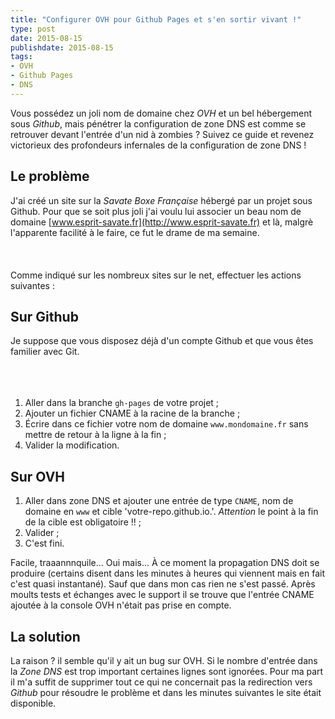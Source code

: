 ```yaml
---
title: "Configurer OVH pour Github Pages et s'en sortir vivant !"
type: post
date: 2015-08-15
publishdate: 2015-08-15
tags: 
- OVH
- Github Pages
- DNS
---
```

Vous possédez un joli nom de domaine chez *OVH* et un bel hébergement sous *Github*, mais pénétrer la configuration de zone DNS est comme se retrouver devant l'entrée d'un nid à zombies ? Suivez ce guide et revenez victorieux des profondeurs infernales de la configuration de zone DNS !

## Le problème
J'ai créé un site sur la *Savate Boxe Française* hébergé par un projet sous Github. Pour que se soit plus joli j'ai voulu lui associer un beau nom de domaine [www.esprit-savate.fr](http://www.esprit-savate.fr) et là, malgrè l'apparente facilité à le faire, ce fut le drame de ma semaine.  
<br/>  
<br/>
Comme indiqué sur les nombreux sites sur le net, effectuer les actions suivantes :

## Sur Github
Je suppose que vous disposez déjà d'un compte Github et que vous êtes familier avec Git.  
<br/>  
<br/>
1. Aller dans la branche `gh-pages` de votre projet ;
1. Ajouter un fichier CNAME à la racine de la branche ;
1. &Eacute;crire dans ce fichier votre nom de domaine `www.mondomaine.fr` sans mettre de retour à la ligne à la fin ;
1. Valider la modification.

## Sur OVH

1. Aller dans zone DNS et ajouter une entrée de type `CNAME`, nom de domaine en `www` et cible 'votre-repo.github.io.'. *Attention* le point à la fin de la cible est obligatoire !! ;
1. Valider ;
1. C'est fini.

Facile, traaannnquile... Oui mais... &Agrave; ce moment la propagation DNS doit se produire (certains disent dans les minutes à heures qui viennent mais en fait c'est quasi instantané). Sauf que dans mon cas rien ne s'est passé. Après moults tests et échanges avec le support il se trouve que l'entrée CNAME ajoutée à la console OVH n'était pas prise en compte.

## La solution
La raison ? il semble qu'il y ait un bug sur OVH. Si le nombre d'entrée dans la *Zone DNS* est trop important certaines lignes sont ignorées. Pour ma part il m'a suffit de supprimer tout ce qui ne concernait pas la redirection vers *Github* pour résoudre le problème et dans les minutes suivantes le site était disponible.